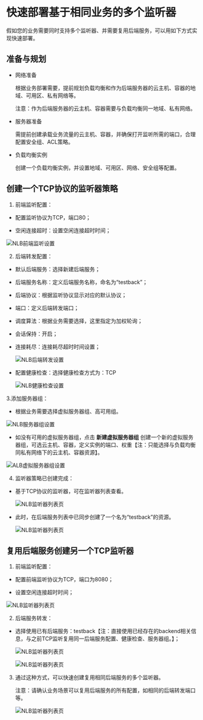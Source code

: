 # 快速部署基于相同业务的多个监听器

假如您的业务需要同时支持多个监听器、并需要复用后端服务，可以用如下方式实现快速部署。

## 准备与规划

- 网络准备

	根据业务部署需要，提前规划负载均衡和作为后端服务器的云主机、容器的地域、可用区、私有网络等。
	
	注意：作为后端服务器的云主机、容器需要与负载均衡同一地域、私有网络。

- 服务器准备

	需提前创建承载业务流量的云主机、容器，并确保打开监听所需的端口，合理配置安全组、ACL策略。

- 负载均衡实例

	创建一个负载均衡实例，并设置地域、可用区、网络、安全组等配置。

## 创建一个TCP协议的监听器策略

1. 前端监听配置：
	
- 配置监听协议为TCP，端口80；

- 空闲连接超时：设置空闲连接超时时间；

![NLB前端监听设置](../../../../image/Networking/NLB/NLB-ML-Listener.png)

2. 后端转发配置：
	
- 默认后端服务：选择新建后端服务；

- 后端服务名称：定义后端服务名称，命名为“testback”；

- 后端协议：根据监听协议显示对应的默认协议；

- 端口：定义后端转发端口；

- 调度算法：根据业务需要选择，这里指定为加权轮询；

- 会话保持：开启；

- 连接耗尽：连接耗尽超时时间设置；

	![NLB后端转发设置](../../../../image/Networking/NLB/NLB-ML-Backend.png)

- 配置健康检查：选择健康检查方式为：TCP

	![NLB健康检查设置](../../../../image/Networking/NLB/NLB-ML-Health.png)

3.添加服务器组：

- 根据业务需要选择虚拟服务器组、高可用组。

![NLB服务器组设置](../../../../image/Networking/NLB/NLB-ML-TG.png)

- 如没有可用的虚拟服务器组，点击 **新建虚拟服务器组** 创建一个新的虚拟服务器组，可选云主机、容器，定义实例的端口、权重【注：只能选择与负载均衡同私有网络下的云主机、容器资源】。

![ALB虚拟服务器组设置](../../../../image/Networking/NLB/NLB-084.png)

4. 监听器策略已创建完成：

- 基于TCP协议的监听器，可在监听器列表查看。

	![NLB监听器列表页](../../../../image/Networking/NLB/NLB-ML-Listenerlist.png)

- 此时，在后端服务列表中已同步创建了一个名为“testback”的资源。

	![NLB监听器列表页](../../../../image/Networking/NLB/NLB-ML-Backlist.png)

## 复用后端服务创建另一个TCP监听器

1. 前端监听配置：

- 配置前端监听协议为TCP，端口为8080；

- 设置空闲连接超时时间；

![NLB监听器列表页](../../../../image/Networking/NLB/NLB-ML-Listener2.png)

2. 后端服务转发：

- 选择使用已有后端服务：testback【注：直接使用已经存在的backend相关信息，与之前TCP监听复用同一后端服务配置、健康检查、服务器组。】；

	![NLB监听器列表页](../../../../image/Networking/NLB/NLB-ML-Backend2.png)

	![NLB监听器列表页](../../../../image/Networking/NLB/NLB-ML-TG2.png)

3. 通过这种方式，可以快速创建复用相同后端服务的多个监听器。

	注意：请确认业务场景可以复用后端服务的所有配置，如相同的后端转发端口等。

	![NLB监听器列表页](../../../../image/Networking/NLB/NLB-ML-List.png)
